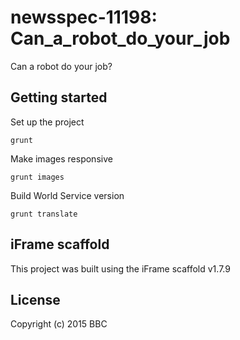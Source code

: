 # newsspec-11198: Can_a_robot_do_your_job

Can a robot do your job?

## Getting started

Set up the project

```
grunt
```

Make images responsive

```
grunt images
```

Build World Service version

```
grunt translate
```

## iFrame scaffold

This project was built using the iFrame scaffold v1.7.9

## License
Copyright (c) 2015 BBC
